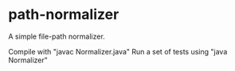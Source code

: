 path-normalizer
===============

A simple file-path normalizer.

Compile with "javac Normalizer.java"
Run a set of tests using "java Normalizer"
